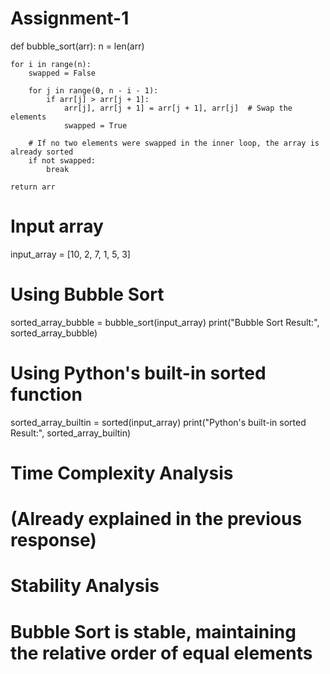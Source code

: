 # Assignment-1
def bubble_sort(arr):
    n = len(arr)
    
    for i in range(n):
        swapped = False
        
        for j in range(0, n - i - 1):
            if arr[j] > arr[j + 1]:
                arr[j], arr[j + 1] = arr[j + 1], arr[j]  # Swap the elements
                swapped = True
        
        # If no two elements were swapped in the inner loop, the array is already sorted
        if not swapped:
            break
    
    return arr

# Input array
input_array = [10, 2, 7, 1, 5, 3]

# Using Bubble Sort
sorted_array_bubble = bubble_sort(input_array)
print("Bubble Sort Result:", sorted_array_bubble)

# Using Python's built-in sorted function
sorted_array_builtin = sorted(input_array)
print("Python's built-in sorted Result:", sorted_array_builtin)

# Time Complexity Analysis
# (Already explained in the previous response)

# Stability Analysis
# Bubble Sort is stable, maintaining the relative order of equal elements
